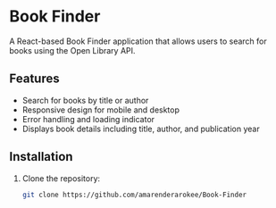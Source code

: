 
# Book Finder

A React-based Book Finder application that allows users to search for books using the Open Library API.

## Features

- Search for books by title or author
- Responsive design for mobile and desktop
- Error handling and loading indicator
- Displays book details including title, author, and publication year

## Installation

1. Clone the repository:
   ```bash
   git clone https://github.com/amarenderarokee/Book-Finder
